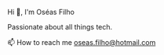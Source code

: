 Hi 👋, I'm Oséas Filho

Passionate about all things tech.

📫 How to reach me oseas.filho@hotmail.com

<!---
OseasSon/OseasSon is a ✨ special ✨ repository because its `README.md` (this file) appears on your GitHub profile.
You can click the Preview link to take a look at your changes.
--->
